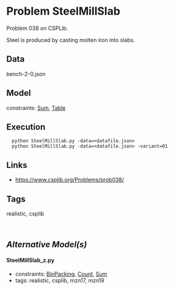 # Problem SteelMillSlab

Problem 038 on CSPLib.

Steel is produced by casting molten iron into slabs.

## Data
  bench-2-0.json

## Model
  constraints: [Sum](http://pycsp.org/documentation/constraints/Sum), [Table](http://pycsp.org/documentation/constraints/Table)

## Execution
```
  python SteelMillSlab.py -data=<datafile.json>
  python SteelMillSlab.py -data=<datafile.json> -variant=01
```

## Links
  - https://www.csplib.org/Problems/prob038/

## Tags
  realistic, csplib

<br />

## _Alternative Model(s)_

#### SteelMillSlab_z.py
 - constraints: [BinPacking](http://pycsp.org/documentation/constraints/BinPacking), [Count](http://pycsp.org/documentation/constraints/Count), [Sum](http://pycsp.org/documentation/constraints/Sum)
 - tags: realistic, csplib, mzn17, mzn19
